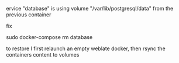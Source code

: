 ervice "database" is using volume "/var/lib/postgresql/data" from the previous container

fix 


sudo docker-compose rm database

to restore I first relaunch an empty weblate docker, then rsync the containers content to volumes
